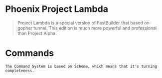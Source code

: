 # Phoenix Project Lambda
> Project Lambda is a special version of FastBuilder that based on gopher tunnel.
> This edition is much more powerful and professional than Project Alpha.


# Commands
    The Command System is based on Scheme, which means that it's turning completeness. 
